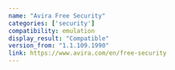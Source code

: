 ```yaml
---
name: "Avira Free Security"
categories: ['security']
compatibility: emulation
display_result: "Compatible"
version_from: "1.1.109.1990"
link: https://www.avira.com/en/free-security
---
```

